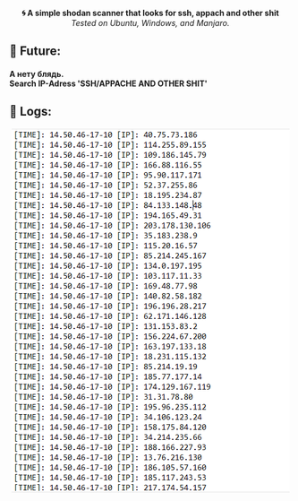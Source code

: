 <p align="center">
  <b>🌀 A simple shodan scanner that looks for ssh, appach and other shit</b><br>
  <i>Tested on Ubuntu, Windows, and Manjaro.</i>
<p>
  
 
 ## 🔮 Future:
 <h4> А нету блядь.<br> Search IP-Adress 'SSH/APPACHE AND OTHER SHIT' </h4>
 
 
 
 ## 🦠 Logs:
 
 <p align="center"> 
    <img src="https://github.com/l0qi/RedEye/blob/main/img/logs.PNG">
 </p>
